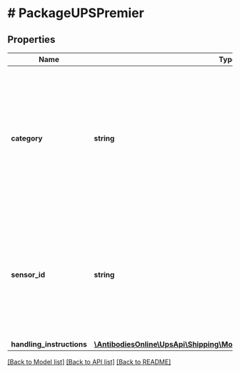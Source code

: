# # PackageUPSPremier

## Properties

Name | Type | Description | Notes
------------ | ------------- | ------------- | -------------
**category** | **string** | UPS Premier Category.  Valid values are 01,02,03 UPS Premier Silver -01 UPS Premier Gold - 02 UPS Premier Platinum - 03 |
**sensor_id** | **string** | SensorID is RFID for UPS Premier Silver. SensorID is MeshID for UPS Premier Gold or UPS Premier Platinum Package. |
**handling_instructions** | [**\AntibodiesOnline\UpsApi\Shipping\Model\UPSPremierHandlingInstructions**](UPSPremierHandlingInstructions.md) |  |

[[Back to Model list]](../../README.md#models) [[Back to API list]](../../README.md#endpoints) [[Back to README]](../../README.md)
